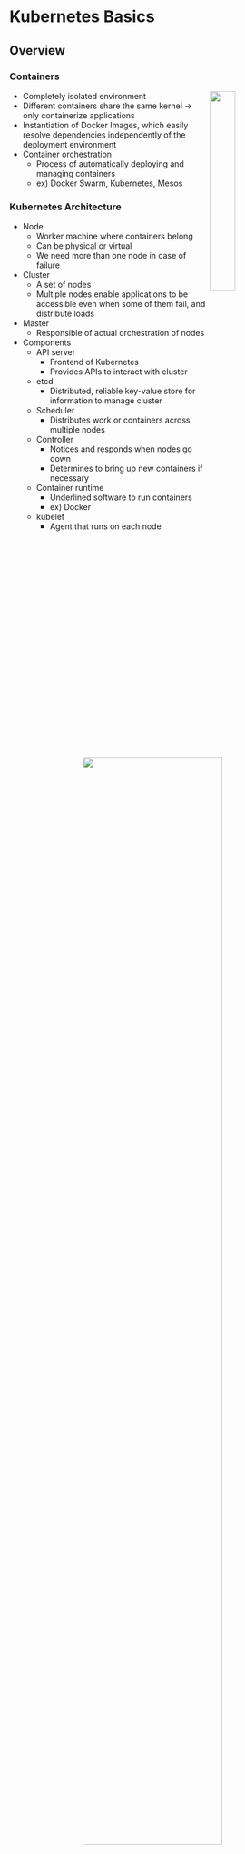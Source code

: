 # Kubernetes Basics

## Overview

### Containers

<img align="right" src="https://github.com/kyminbb/ckad-prep/blob/main/basics/docs/images/container-structure.png" width="30%" height="30%">

- Completely isolated environment
- Different containers share the same kernel -> only containerize applications
- Instantiation of Docker Images, which easily resolve dependencies independently of the deployment environment
- Container orchestration
  - Process of automatically deploying and managing containers
  - ex) Docker Swarm, Kubernetes, Mesos

### Kubernetes Architecture

- Node
  - Worker machine where containers belong
  - Can be physical or virtual
  - We need more than one node in case of failure
- Cluster
  - A set of nodes
  - Multiple nodes enable applications to be accessible even when some of them fail, and distribute loads
- Master
  - Responsible of actual orchestration of nodes
- Components
  - API server
    - Frontend of Kubernetes
    - Provides APIs to interact with cluster
  - etcd
    - Distributed, reliable key-value store for information to manage cluster
  - Scheduler
    - Distributes work or containers across multiple nodes
  - Controller
    - Notices and responds when nodes go down
    - Determines to bring up new containers if necessary
  - Container runtime
    - Underlined software to run containers
    - ex) Docker
  - kubelet
    - Agent that runs on each node

<p align="center">
  <img src="https://github.com/kyminbb/ckad-prep/blob/main/basics/docs/images/master-worker-nodes.png" width="70%" height="70%">
</p>

## Kubernetes Concepts

### Pod

- A single instance of an application
- The smallest unit you can create in Kubernetes object model
- Encapsulates a container
- Sometimes a pod can consist of multiple containers, yet of different applications
- Pod definition

  ```yaml
  apiVersion: v1
  kind: Pod
  metadata:
    name: <pod_name>
    labels:
      [key_value_pairs]
  spec:
    containers:
      - name: <container_name>
        image: <image>
      ...
  ```

  Create with `kubectl create -f <yaml_file>`
- Creating a pod

  ```bash
  kubectl run <pod_name> --image=<image_name>
  ```

- List of pods available

  ```bash
  kubectl get pods [-o wide]
  ```

- Pod information

  ```bash
  kubectl describe pod <pod_name>
  ```
  
- Extracting pod definition to a file

  ```bash
  kubectl get pod <pod_name> -o yaml > <yaml_file>
  ```
  
- Editing pod properties

  ```bash
  kubectl edit pod <pod_name>
  ```

### Replica set

- Replica set definition
  
  ```yaml
  apiVersion: apps/v1
  kind: ReplicaSet
  metadata:
    name: <replica_set_name>
    labels:
      [key_value_pairs]
  spec:
    template:
      <pod_definition>
    replicas: <num_replicas>
    selector: 
      matchLabels:
        [key_value_pairs_of_pods_to_manage]
  ```

  Create with `kubectl create -f <yaml_file>`
- List of replica sets

  ```bash
  kubectl get replicaset
  ```

- Deleting replica set

  ```bash
  kubectl delete replicaset <replica_set_name>
  ```

  - Also deletes all underlying pods
- Updating replica set spec
  
  ```bash
  kubectl replace -f <yaml_file>
  ```

  ```bash
  kubectl scale --replicas=<new_num_replicas> replicaset <replica_set_name>
  ```

### Deployment

- Manages rolling updates of the underlying instances and applies changes
- Deployment strategy
  - Recreate
    - Apply changes to all pods altogether
    - Application goes down and becomes inaccessible to users
  - Rolling update
    - Apply changes to pods one by one
    - Default strategy of Kubernetes deployment
- Deployment definition

  ```yaml
  apiVersion: apps/v1
  kind: Deployment
  metadata:
    name: <deployment_name>
    labels:
      [key_value_pairs]
  spec:
    template:
      <pod_definition>
    replicas: <num_replicas>
    selector: 
      matchLabels:
        [key_value_pairs_of_pods_to_manage]
  ```

  Create with `kubectl create -f <yaml_file>`
- Updating deployment

  ```bash
  kubectl apply -f <yaml_file>
  ```

- Deleting deployment

  ```bash
  kubectl delete deployment <deployment_name>
  ```

- Rollout

  ```bash
  kubectl rollout status <deployment_name>
  ```

  - Viewing rollout history

    ```bash
    kubectl rollout history <deployment_name>
    ```

  - Rollback

    ```bash
    kubectl rollout undo <deployment_name>
    ```

## Networking in Kubernetes

- IP address is assigned to each pod
- Cluster networking
  - All containers/pods must communicate to one another without NAT (Network Address Translation)
  - All nodes must communicate with all containers and vice-versa without NAT

## Services

### NodePort

- Enables applications to be accesible to users
- Listens to a port on a node and forwards requests on that port to inner pods

<p align="center">
  <img src="https://github.com/kyminbb/ckad-prep/blob/main/basics/docs/images/nodeport.png" width="70%" height="70%">
</p>

- NodePort definition
  
  ```yaml
  apiVersion: v1
  kind: Serivce
  metadata:
    name: <service_name>
  spec:
    type: NodePort
    ports:
      - targetPort: [target_port]
        port: <port>
        nodePort: [node_port]
    selector:
      [key_value_pairs_of_pods_to_manage]
  ```
  
  Create with `kubectl create -f <yaml_file>`

### ClusterIP

- Allows communication between different microservices
- ClusterIP definition

  ```yaml
  apiVersion: v1
  kind: Service
  metadata:
    name: <service_name>
  spec:
    type: ClusterIP
    ports:
      - targetPort: [container_port]
        port: <service_port>
    selector:
      [key_value_pairs_of_pods_to_manage]
  ```
  
  Create with `kubectl create -f <yaml_file>`

### Load Balancer

- Acts as a reverse proxy
- Distributes network or application traffic across clusters
- Kubernetes can be easily intergated with native load balancers of cloud services
